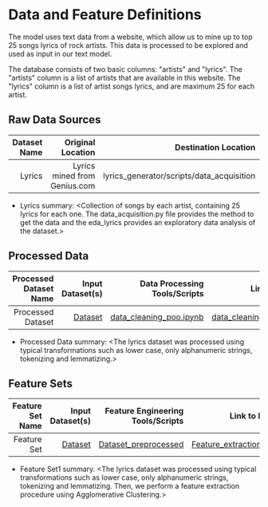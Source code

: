 # Data and Feature Definitions

The model uses text data from a website, which allow us to mine up to top 25 songs lyrics of rock artists. This data is processed to be explored and used as input in our text model.

The database consists of two basic columns: "artists" and "lyrics". The "artists" column is a list of artists that are available in this website. The "lyrics" column is a list of artist songs lyrics, and are maximum 25 for each artist.

## Raw Data Sources

| Dataset Name | Original Location   | Destination Location  | Data Movement Tools / Scripts | Link to Report |
| ---:| ---: | ---: | ---: | -----: |
| Lyrics | Lyrics mined from Genius.com | lyrics_generator/scripts/data_acquisition | [data_acquisition_POO.ipynb](https://github.com/mlds6-jwj/lyrics_generator/blob/Dev/scripts/data_acquisition/data_acquisition_POO.ipynb) | [eda_lyrics.ipynb](https://github.com/mlds6-jwj/lyrics_generator/scripts/eda/eda_lyrics.ipynb)|

* Lyrics summary: <Collection of songs by each artist, containing 25 lyrics for each one. The data_acquisition.py file provides the method to get the data and the eda_lyrics provides an exploratory data analysis of the dataset.>

## Processed Data
| Processed Dataset Name | Input Dataset(s)   | Data Processing Tools/Scripts | Link to Report |
| ---:| ---: | ---: | ---: | 
| Processed Dataset | [Dataset](link/to/dataset1/report) | [data_cleaning_poo.ipynb](https://github.com/mlds6-jwj/lyrics_generator/scripts/preprocessing/data_acquisition_POO.ipynb) | [data_cleaning_poo.ipynb](https://github.com/mlds6-jwj/lyrics_generator/scripts/preprocessing/data_acquisition_POO.ipynb) |
* Processed Data summary: <The lyrics dataset was processed using typical transformations such as lower case, only alphanumeric strings, tokenizing and lemmatizing.>

## Feature Sets

| Feature Set Name | Input Dataset(s)   | Feature Engineering Tools/Scripts | Link to Report |
| ---:| ---: | ---: | ---: | 
| Feature Set | [Dataset](link/to/dataset1/report) | [Dataset_preprocessed](link/to/R/script/file/in/Code) | [Feature_extraction.ipynb](https://github.com/mlds6-jwj/lyrics_generator/blob/Dev/scripts/preprocessing/Feature_extraction.ipynb)|

* Feature Set1 summary. <The lyrics dataset was processed using typical transformations such as lower case, only alphanumeric strings, tokenizing and lemmatizing. Then, we perform a feature extraction procedure using Agglomerative Clustering.>
